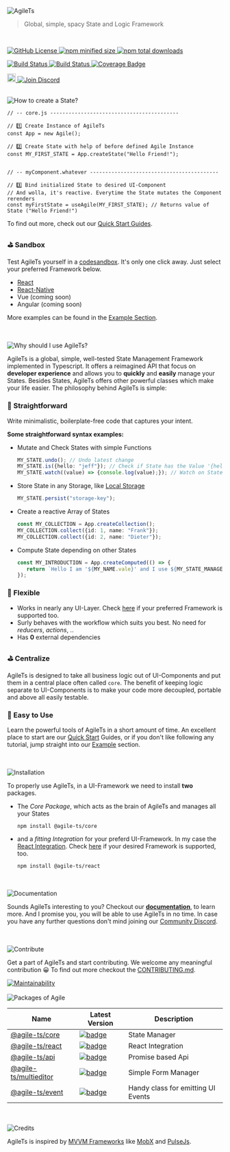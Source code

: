  <img src="https://raw.githubusercontent.com/agile-ts/agile/master/static/header_background.png" alt="AgileTs">
 
 > Global, simple, spacy State and Logic Framework
 
 <br />
  
<p align="left">
 <a href="https://github.com/agile-ts/agile">
   <img src="https://img.shields.io/github/license/agile-ts/agile.svg?label=license&style=flat&colorA=293140&colorB=4a4872" alt="GitHub License"/>
 </a>
 <a href="https://npm.im/@agile-ts/core">
   <img src="https://img.shields.io/bundlephobia/min/@agile-ts/core.svg?label=bundle%20size&style=flat&colorA=293140&colorB=4a4872" alt="npm minified size"/>
 </a>
 <a href="https://npm.im/@agile-ts/core">
   <img src="https://img.shields.io/npm/dt/@agile-ts/core.svg?label=downloads&style=flat&colorA=293140&colorB=4a4872" alt="npm total downloads"/>
 </a>
</p>

<p align="left">
 <a href="https://github.com/agile-ts/agile/actions?query=workflow%3ARelease">
   <img src="https://github.com/agile-ts/agile/workflows/Release/badge.svg" alt="Build Status"/>
 </a>
 <a href="https://github.com/agile-ts/agile/actions?query=workflow%3A%22Test+All+Packages%22">
   <img src="https://github.com/agile-ts/agile/workflows/Test%20All%20Packages/badge.svg" alt="Build Status"/>
 </a>
 <a href="https://coveralls.io/github/agile-ts/agile?branch=master">
   <img src="https://coveralls.io/repos/github/agile-ts/agile/badge.svg?branch=master" alt="Coverage Badge"/>
 </a>
</p>

<p align="left">
 <a href="https://twitter.com/intent/tweet?text=I%20just%20discovered%20AgileTs%3B%20a%20global%2C%20spacy%20and%20overall%20easy%20to%20use%20State%20Manager.%0A%60%60%60ts%0Aconst%20MY_STATE%20%3D%20App.createState(%22Hello%20stranger%22)%3B%0AMY_STATE.set(%22Hello%20friend%22)%3B%0A%60%60%60%0Ahttps%3A%2F%2Fgithub.com%2Fagile-ts%2Fagile%2F%20%0A%0A%40AgileFramework%20%0A%23agilets%20%23statemanagement%20%23webdev%20"><img src="http://randojs.com/images/tweetShield.svg" alt="Tweet" height="20"/>
 </a>
 <a href="https://discord.gg/T9GzreAwPH">
   <img src="https://img.shields.io/discord/795291052897992724.svg?label=&logo=discord&logoColor=ffffff&color=7389D8&labelColor=6A7EC2" alt="Join Discord"/>
 </a>
</p> 

<br />
<img src="https://raw.githubusercontent.com/agile-ts/agile/master/static/how_to_create_state_header.png" alt="How to create a State?"/>

```tsx
// -- core.js ------------------------------------------

// 1️⃣ Create Instance of AgileTs
const App = new Agile();

// 2️⃣ Create State with help of before defined Agile Instance
const MY_FIRST_STATE = App.createState("Hello Friend!");


// -- myComponent.whatever ------------------------------------------

// 3️⃣ Bind initialized State to desired UI-Component
// And wolla, it's reactive. Everytime the State mutates the Component rerenders
const myFirstState = useAgile(MY_FIRST_STATE); // Returns value of State ("Hello Friend!")
```
To find out more, check out our [Quick Start Guides](https://agile-ts.org/docs/Installation.md).

### ⛳️ Sandbox
Test AgileTs yourself in a [codesandbox](https://codesandbox.io/s/agilets-first-state-f12cz). 
It's only one click away. Just select your preferred Framework below.

- [React](https://codesandbox.io/s/agilets-first-state-f12cz)
- [React-Native](https://snack.expo.io/@bennodev/agilets-first-state)  
- Vue (coming soon)
- Angular (coming soon)

More examples can be found in the [Example Section](https://agile-ts.org/docs/examples).


<br />


<br />
<img src="https://raw.githubusercontent.com/agile-ts/agile/master/static/why_should_i_use_agile.png" alt="Why should I use AgileTs?"/>

AgileTs is a global, simple, well-tested State Management Framework implemented in Typescript.
It offers a reimagined API that focus on **developer experience** and allows you to **quickly** and **easily** manage your States.
Besides States, AgileTs offers other powerful classes which make your life easier.
The philosophy behind AgileTs is simple:

### 🚅 Straightforward
Write minimalistic, boilerplate-free code that captures your intent.

**Some straightforward syntax examples:**

- Mutate and Check States with simple Functions
  ```ts
  MY_STATE.undo(); // Undo latest change
  MY_STATE.is({hello: "jeff"}); // Check if State has the Value '{hello: "jeff"}'
  MY_STATE.watch((value) => {console.log(value);}); // Watch on State changes
  ```
- Store State in any Storage, like [Local Storage](https://www.w3schools.com/html/html5_webstorage.asp)
  ```ts
  MY_STATE.persist("storage-key");
  ```
- Create a reactive Array of States
  ```ts
  const MY_COLLECTION = App.createCollection();
  MY_COLLECTION.collect({id: 1, name: "Frank"});
  MY_COLLECTION.collect({id: 2, name: "Dieter"});
  ```
- Compute State depending on other States
  ```ts
  const MY_INTRODUCTION = App.createComputed(() => {
     return `Hello I am '${MY_NAME.vale}' and I use ${MY_STATE_MANAGER.value} for State Management.`;
  });
  ```

### 🤸‍ Flexible

- Works in nearly any UI-Layer. Check [here](Frameworks.md) if your preferred Framework is supported too.
- Surly behaves with the workflow which suits you best. No need for _reducers_, _actions_, ..
- Has **0** external dependencies

### ⛳️ Centralize

AgileTs is designed to take all business logic out of UI-Components and put them in a central place often called `core`.
The benefit of keeping logic separate to UI-Components is to make your code more decoupled, portable and above all easily testable.

### 🎯 Easy to Use

Learn the powerful tools of AgileTs in a short amount of time. An excellent place to start are
our [Quick Start](./Installation.md) Guides, or if you don't like following any tutorial, 
jump straight into our [Example](../examples) section.


<br />


<br />
<img src="https://raw.githubusercontent.com/agile-ts/agile/master/static/installation_header.png" alt="Installation"/>

To properly use AgileTs, in a UI-Framework we need to install **two** packages.

- The _Core Package_, which acts as the brain of AgileTs and manages all your States
  ```
  npm install @agile-ts/core
  ```

- and a _fitting Integration_ for your preferd UI-Framework. In my case the [React Integration](https://www.npmjs.com/package/@agile-ts/react).
  Check [here](https://agile-ts.org/docs/frameworks) if your desired Framework is supported, too.
  ```
  npm install @agile-ts/react
  ```
  

<br />


<br />
<img src="https://raw.githubusercontent.com/agile-ts/agile/master/static/documentation_header.png" alt="Documentation"/>

Sounds AgileTs interesting to you?
Checkout our **[documentation](https://agile-ts.org/docs/introduction)**, to learn more.
And I promise you, you will be able to use AgileTs in no time.
In case you have any further questions don't mind joining our [Community Discord](https://discord.gg/T9GzreAwPH).


<br />


<br />
<img src="https://raw.githubusercontent.com/agile-ts/agile/master/static/contribute_header.png" alt="Contribute"/>

Get a part of AgileTs and start contributing. We welcome any meaningful contribution 😀
To find out more checkout the [CONTRIBUTING.md](https://github.com/agile-ts/agile/blob/master/CONTRIBUTING.md).

<a href="https://codeclimate.com/github/agile-ts/agile/coverage.svg">
   <img src="https://codeclimate.com/github/agile-ts/agile/badges/gpa.svg" alt="Maintainability"/>
</a>


<br />


<br />
<img src="https://raw.githubusercontent.com/agile-ts/agile/master/static/packages_of_agile.png" alt="Packages of Agile"/>

| Name                                                                     |                                                                               Latest Version                                                                                | Description                               |
| ------------------------------------------------------------------------ | --------------------------------------------------------------------------------------------------------------------------------------------------------------------------- | ----------------------------------------- |
| [@agile-ts/core](/packages/core)                                         |               [![badge](https://img.shields.io/npm/v/@agile-ts/core.svg?style=flat-square)](https://www.npmjs.com/package/@agile-ts/core)                                   | State Manager                            |
| [@agile-ts/react](/packages/react)                                       |               [![badge](https://img.shields.io/npm/v/@agile-ts/react.svg?style=flat-square)](https://www.npmjs.com/package/@agile-ts/react)                                 | React Integration                         |
| [@agile-ts/api](/packages/api)                                           |               [![badge](https://img.shields.io/npm/v/@agile-ts/api.svg?style=flat-square)](https://www.npmjs.com/package/@agile-ts/api)                                     | Promise based Api                         |
| [@agile-ts/multieditor](/packages/multieditor)                           |               [![badge](https://img.shields.io/npm/v/@agile-ts/multieditor.svg?style=flat-square)](https://www.npmjs.com/package/@agile-ts/multieditor)                     | Simple Form Manager                       |
| [@agile-ts/event](/packages/event)                                       |               [![badge](https://img.shields.io/npm/v/@agile-ts/event.svg?style=flat-square)](https://www.npmjs.com/package/@agile-ts/event)                                 | Handy class for emitting UI Events        |


<br />


<br />
<img src="https://raw.githubusercontent.com/agile-ts/agile/master/static/credits_header.png" alt="Credits"/>

AgileTs is inspired by [MVVM Frameworks](https://de.wikipedia.org/wiki/Model_View_ViewModel) like [MobX](https://mobx.js.org/README.html) and [PulseJs](https://github.com/pulse-framework/pulse).

